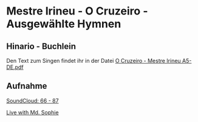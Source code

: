 # Mestre Irineu - O Cruzeiro - Ausgewählte Hymnen

## Hinario - Buchlein
Den Text zum Singen findet ihr in der Datei [O Cruzeiro - Mestre Irineu A5-DE.pdf](https://github.com/Ceu-Da-Luz-De-Jesus/hinarien/raw/main/Mestre_Irineu/O_Cruzeiro_Mestre_Irineu_A5-DE.pdf)


## Aufnahme
[SoundCloud: 66 - 87](https://soundcloud.com/hinosdosantodaimeoficial/sets/o-cruzeiro-universal-mestre)

[Live with Md. Sophie](https://www.dropbox.com/scl/fo/zx77q8hnsyou8tkhdqyw4/AB4g4CPno5fbkYfsqFAZx6o?rlkey=hldkm2rg2nhofyb2gp0whz2zj&st=0t5nezd4&dl=0)